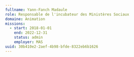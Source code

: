 ```yaml
---
fullname: Yann-Fanch Madaule
role: Responsable de l'incubateur des Ministères Sociaux
domaine: Animation
missions:
  - start: 2018-01-01
    end: 2022-12-31
    status: admin
    employer: MAS
uuid: 30b410e2-2aef-4b98-bfde-8322eb6b1626
---
```

